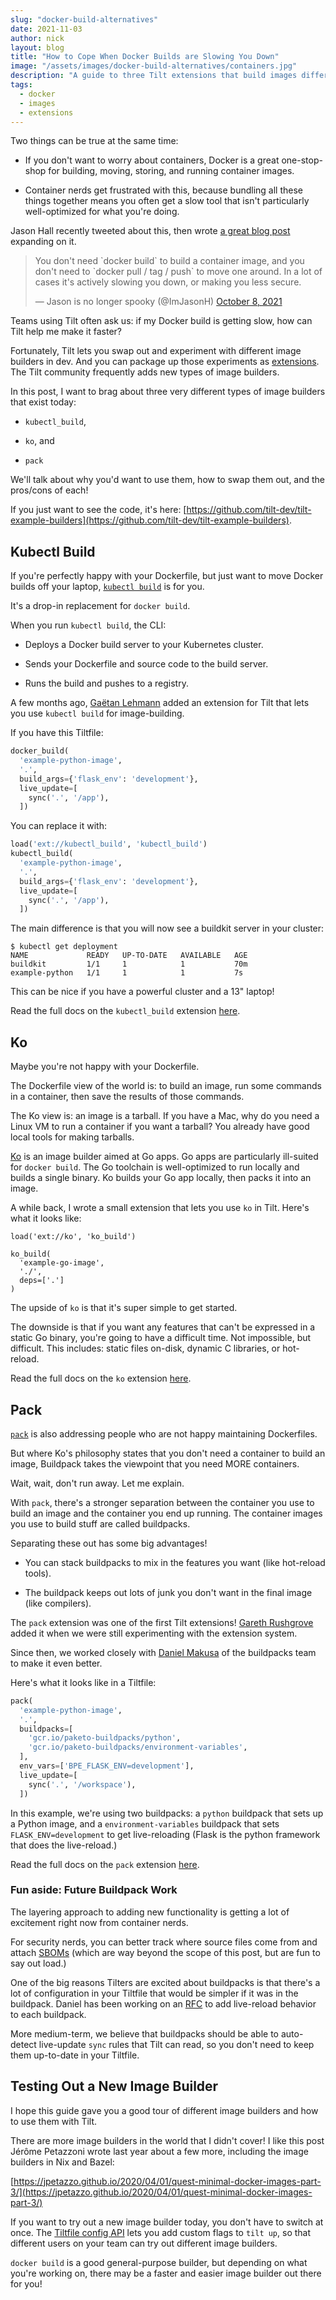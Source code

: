 ```yaml
---
slug: "docker-build-alternatives"
date: 2021-11-03
author: nick
layout: blog
title: "How to Cope When Docker Builds are Slowing You Down"
image: "/assets/images/docker-build-alternatives/containers.jpg"
description: "A guide to three Tilt extensions that build images differently"
tags:
  - docker
  - images
  - extensions
---
```


Two things can be true at the same time:

- If you don't want to worry about containers, Docker is a great one-stop-shop
  for building, moving, storing, and running container images.

- Container nerds get frustrated with this, because bundling all these things
  together means you often get a slow tool that isn't particularly
  well-optimized for what you're doing.

Jason Hall recently tweeted about this, then wrote [a great blog
post](https://github.com/ImJasonH/ImJasonH/tree/main/articles/moving-and-building-images)
expanding on it.

<blockquote class="twitter-tweet"><p lang="en" dir="ltr">You don&#39;t need `docker build` to build a container image, and you don&#39;t need to `docker pull / tag / push` to move one around. In a lot of cases it&#39;s actively slowing you down, or making you less secure.</p>&mdash; Jason is no longer spooky (@ImJasonH) <a href="https://twitter.com/ImJasonH/status/1446624521507819521?ref_src=twsrc%5Etfw">October 8, 2021</a></blockquote> <script async src="https://platform.twitter.com/widgets.js" charset="utf-8"></script>

Teams using Tilt often ask us: if my Docker build is getting slow, how can Tilt help me make it faster?

Fortunately, Tilt lets you swap out and experiment with different image builders
in dev. And you can package up those experiments as
[extensions](https://github.com/tilt-dev/tilt-extensions). The Tilt community
frequently adds new types of image builders.

In this post, I want to brag about three very different types of image builders that exist today:

- `kubectl_build`,

- `ko`, and

- `pack`

We'll talk about why you'd want to use them, how to swap them out, and the pros/cons of each!

If you just want to see the code, it's here: [https://github.com/tilt-dev/tilt-example-builders](https://github.com/tilt-dev/tilt-example-builders).

## Kubectl Build

If you're perfectly happy with your Dockerfile, but just want to move Docker
builds off your laptop, [`kubectl
build`](https://github.com/vmware-tanzu/buildkit-cli-for-kubectl#getting-started)
is for you.

It's a drop-in replacement for `docker build`.

When you run `kubectl build`, the CLI:

- Deploys a Docker build server to your Kubernetes cluster.

- Sends your Dockerfile and source code to the build server.

- Runs the build and pushes to a registry.

A few months ago, [Gaëtan Lehmann](https://github.com/glehmann) added an
extension for Tilt that lets you use `kubectl build` for image-building.

If you have this Tiltfile:

```python
docker_build(
  'example-python-image', 
  '.', 
  build_args={'flask_env': 'development'},
  live_update=[
    sync('.', '/app'),
  ])
```

You can replace it with:

```python
load('ext://kubectl_build', 'kubectl_build')
kubectl_build(
  'example-python-image', 
  '.', 
  build_args={'flask_env': 'development'},
  live_update=[
    sync('.', '/app'),
  ])
```

The main difference is that you will now see a buildkit server in your cluster:

```shell
$ kubectl get deployment
NAME             READY   UP-TO-DATE   AVAILABLE   AGE
buildkit         1/1     1            1           70m
example-python   1/1     1            1           7s
```

This can be nice if you have a powerful cluster and a 13" laptop!

Read the full docs on the `kubectl_build` extension [here](https://github.com/tilt-dev/tilt-extensions/tree/master/kubectl_build).

## Ko

Maybe you're not happy with your Dockerfile.

The Dockerfile view of the world is: to build an image, run some commands in a container,
then save the results of those commands.

The Ko view is: an image is a tarball. If you have a Mac, why do you need a
Linux VM to run a container if you want a tarball? You already have good local tools
for making tarballs.

[Ko](https://github.com/google/ko#install) is an image builder aimed at Go
apps. Go apps are particularly ill-suited for `docker build`. The Go toolchain is
well-optimized to run locally and builds a single binary. Ko builds your Go app
locally, then packs it into an image.


A while back, I wrote a small extension that lets you use `ko` in Tilt. Here's what it looks like:

```
load('ext://ko', 'ko_build')

ko_build(
  'example-go-image',
  './',
  deps=['.']
)
```

The upside of `ko` is that it's super simple to get started.

The downside is that if you want any features that can't be expressed in a
static Go binary, you're going to have a difficult time. Not impossible, but
difficult. This includes: static files on-disk, dynamic C libraries, or
hot-reload.

Read the full docs on the `ko` extension
[here](https://github.com/tilt-dev/tilt-extensions/tree/master/ko).

## Pack

[`pack`](https://buildpacks.io/docs/tools/pack/) is also addressing people who
are not happy maintaining Dockerfiles.

But where Ko's philosophy states that you don't need a container to build an
image, Buildpack takes the viewpoint that you need MORE containers.

Wait, wait, don't run away. Let me explain.

With `pack`, there's a stronger separation between the container you use
to build an image and the container you end up running. The container images you use
to build stuff are called buildpacks.

Separating these out has some big advantages!

- You can stack buildpacks to mix in the features you want (like hot-reload tools).

- The buildpack keeps out lots of junk you don't want in the final image (like compilers).

The `pack` extension was one of the first Tilt extensions! [Gareth
Rushgrove](https://github.com/garethr) added it when we were still experimenting
with the extension system.

Since then, we worked closely with [Daniel
Makusa](https://github.com/dmikusa-pivotal) of the buildpacks team to make it
even better.

Here's what it looks like in a Tiltfile:

```python
pack(
  'example-python-image', 
  '.',
  buildpacks=[
    'gcr.io/paketo-buildpacks/python',
    'gcr.io/paketo-buildpacks/environment-variables',
  ],
  env_vars=['BPE_FLASK_ENV=development'],
  live_update=[
    sync('.', '/workspace'),
  ])
```

In this example, we're using two buildpacks: a `python` buildpack that sets up a
Python image, and a `environment-variables` buildpack that sets
`FLASK_ENV=development` to get live-reloading (Flask is the python framework
that does the live-reload.)

Read the full docs on the `pack` extension
[here](https://github.com/tilt-dev/tilt-extensions/tree/master/pack).

### Fun aside: Future Buildpack Work

The layering approach to adding new functionality is getting a lot of excitement
right now from container nerds.

For security nerds, you can better track where source files come from and attach
[SBOMs](https://en.wikipedia.org/wiki/Software_bill_of_materials) (which are way beyond the scope of this post, but are fun to say out
load.)

One of the big reasons Tilters are excited about buildpacks is that there's a
lot of configuration in your Tiltfile that would be simpler if it was in the
buildpack.  Daniel has been working on an
[RFC](https://github.com/paketo-buildpacks/rfcs/issues/116) to add live-reload
behavior to each buildpack.

More medium-term, we believe that buildpacks should be able to auto-detect
live-update `sync` rules that Tilt can read, so you don't need to keep them
up-to-date in your Tiltfile.

## Testing Out a New Image Builder

I hope this guide gave you a good tour of different image builders
and how to use them with Tilt. 

There are more image builders in the world that I didn't cover! I like this post
Jérôme Petazzoni wrote last year about a few more, including the image builders
in Nix and Bazel:

[https://jpetazzo.github.io/2020/04/01/quest-minimal-docker-images-part-3/](https://jpetazzo.github.io/2020/04/01/quest-minimal-docker-images-part-3/)

If you want to try out a new image builder today, you don't have to switch at
once.  The [Tiltfile config API](https://docs.tilt.dev/tiltfile_config.html)
lets you add custom flags to `tilt up`, so that different users on your team can
try out different image builders.

`docker build` is a good general-purpose builder, but depending on what you're
working on, there may be a faster and easier image builder out there for you!
